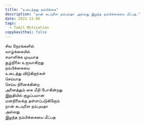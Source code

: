 ```yaml
---
title: "உடைந்தது நம்பிக்கை"
description: "நான் கடவுளை நம்புவதா அல்லது இழந்த நம்பிக்கையை மீட்பத."
date: 2021-11-06
tags:
  - Tamil Motivation
copykavithai: false
---
```


சில நேரங்களில்  
வாழ்க்கையில்  
சமாளிக்க முடியாத  
சூழ்நிலை உருவாகிறது  
நம்பிக்கையை  
உடைத்து விடுகிறார்கள்  
செய்யாத  
செய்ய நினைக்கின்ற  
அனைத்தும் கை மீறி போகின்றது  
இறுதியில் குழப்பமான  
மனநிலைக்கு தள்ளப்படுகிறோம்  
நான் கடவுளை நம்புவதா  
அல்லது  
இழந்த நம்பிக்கையை மீட்பத  
